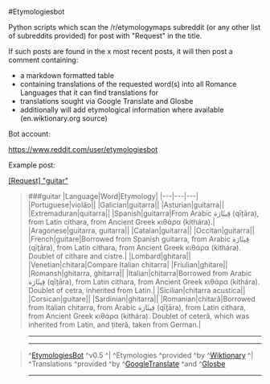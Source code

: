 #Etymologiesbot

Python scripts which scan the /r/etymologymaps subreddit (or any other list of subreddits provided) for post with "Request" in the title.

If such posts are found in the x most recent posts, it will then post a comment containing:

- a markdown formatted table
- containing translations of the requested word(s) into all Romance Languages that it can find translations for
- translations sought via Google Translate and Glosbe
- additionally will add etymological information where available (en.wiktionary.org source)

Bot account:

https://www.reddit.com/user/etymologiesbot

Example post:

[[Request] "guitar"](https://www.reddit.com/r/etymologymaps/comments/99bxlp/request_guitar/e4mfre5)

>###guitar
|Language|Word|Etymology|
|---|---|---|
|Portuguese|violão||
|Galician|guitarra||
|Asturian|guitarra||
|Extremaduran|quitarra||
|Spanish|guitarra|From Arabic قِيثَارَة‎ (qīṯāra), from Latin cithara, from Ancient Greek κιθάρα (kithára).|
|Aragonese|guitarra, guitarra||
|Catalan|guitarra||
|Occitan|guitarra||
|French|guitare|Borrowed from Spanish guitarra, from Arabic قِيثَارَة‎ (qīṯāra), from Latin cithara, from Ancient Greek κιθάρα (kithára). Doublet of  cithare and cistre.|
|Lombard|ghitara||
|Venetian|chitara|Compare Italian chitarra|
|Friulian|ghitare||
|Romansh|ghitarra, ghitarra||
|Italian|chitarra|Borrowed from Arabic قِيثَارَة‎ (qīṯāra), from Latin cithara, from Ancient Greek κιθάρα (kithára). Doublet of  cetra, inherited from Latin.|
|Sicilian|chitarra acustica||
|Corsican|guitare||
|Sardinian|ghitarra||
|Romanian|chitară|Borrowed from Italian chitarra, from Arabic قِيثَارَة‎ (qīṯāra), from Latin cithara, from Ancient Greek κιθάρα (kithára). Doublet of  ceteră, which was inherited from Latin, and țiteră, taken from German.|


>-------------

>-------------

>^[EtymologiesBot](https://www.reddit.com/user/EtymologiesBot) ^v0.5 ^| ^Etymologies ^provided ^by ^[Wiktionary](http://www.wiktionary.org) ^| ^Translations ^provided ^by ^[GoogleTranslate](https://translate.google.com/) ^and ^[Glosbe](https://glosbe.com)

>-------------
